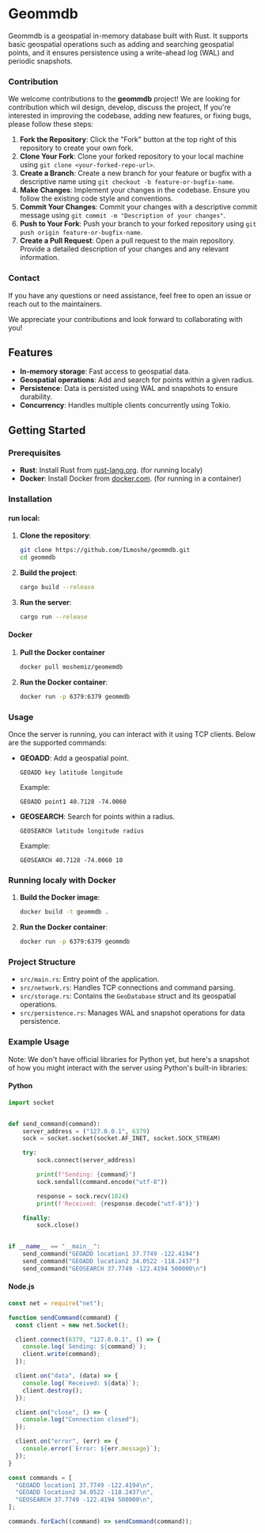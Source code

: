 # Geommdb

Geommdb is a geospatial in-memory database built with Rust. It supports basic geospatial operations such as adding and searching geospatial points, and it ensures persistence using a write-ahead log (WAL) and periodic snapshots.

### Contribution

We welcome contributions to the **geommdb** project! We are looking for contribution which wil design, develop, discuss the project, If you're interested in improving the codebase, adding new features, or fixing bugs, please follow these steps:

1. **Fork the Repository**: Click the "Fork" button at the top right of this repository to create your own fork.
2. **Clone Your Fork**: Clone your forked repository to your local machine using `git clone <your-forked-repo-url>`.
3. **Create a Branch**: Create a new branch for your feature or bugfix with a descriptive name using `git checkout -b feature-or-bugfix-name`.
4. **Make Changes**: Implement your changes in the codebase. Ensure you follow the existing code style and conventions.
5. **Commit Your Changes**: Commit your changes with a descriptive commit message using `git commit -m "Description of your changes"`.
6. **Push to Your Fork**: Push your branch to your forked repository using `git push origin feature-or-bugfix-name`.
7. **Create a Pull Request**: Open a pull request to the main repository. Provide a detailed description of your changes and any relevant information.

### Contact

If you have any questions or need assistance, feel free to open an issue or reach out to the maintainers.

We appreciate your contributions and look forward to collaborating with you!


## Features

- **In-memory storage**: Fast access to geospatial data.
- **Geospatial operations**: Add and search for points within a given radius.
- **Persistence**: Data is persisted using WAL and snapshots to ensure durability.
- **Concurrency**: Handles multiple clients concurrently using Tokio.

## Getting Started

### Prerequisites

- **Rust**: Install Rust from [rust-lang.org](https://www.rust-lang.org/). (for running localy)
- **Docker**: Install Docker from [docker.com](https://www.docker.com/). (for running in a container)

### Installation

#### run local:

1. **Clone the repository**:

   ```sh
   git clone https://github.com/ILmoshe/geommdb.git
   cd geommdb
   ```

2. **Build the project**:

   ```sh
   cargo build --release
   ```

3. **Run the server**:
   ```sh
   cargo run --release
   ```

#### Docker

1. **Pull the Docker container**

   ```sh
   docker pull moshemiz/geomemdb
   ```

2. **Run the Docker container**:
   ```sh
   docker run -p 6379:6379 geommdb
   ```

### Usage

Once the server is running, you can interact with it using TCP clients. Below are the supported commands:

- **GEOADD**: Add a geospatial point.

  ```
  GEOADD key latitude longitude
  ```

  Example:

  ```
  GEOADD point1 40.7128 -74.0060
  ```

- **GEOSEARCH**: Search for points within a radius.
  ```
  GEOSEARCH latitude longitude radius
  ```
  Example:
  ```
  GEOSEARCH 40.7128 -74.0060 10
  ```

### Running localy with Docker

1. **Build the Docker image**:

   ```sh
   docker build -t geommdb .
   ```

2. **Run the Docker container**:
   ```sh
   docker run -p 6379:6379 geommdb
   ```

### Project Structure

- `src/main.rs`: Entry point of the application.
- `src/network.rs`: Handles TCP connections and command parsing.
- `src/storage.rs`: Contains the `GeoDatabase` struct and its geospatial operations.
- `src/persistence.rs`: Manages WAL and snapshot operations for data persistence.

### Example Usage

Note: We don't have official libraries for Python yet, but here's a snapshot of how you might interact with the server using Python's built-in libraries:

#### Python

```python
import socket


def send_command(command):
    server_address = ("127.0.0.1", 6379)
    sock = socket.socket(socket.AF_INET, socket.SOCK_STREAM)

    try:
        sock.connect(server_address)

        print(f"Sending: {command}")
        sock.sendall(command.encode("utf-8"))

        response = sock.recv(1024)
        print(f'Received: {response.decode("utf-8")}')

    finally:
        sock.close()


if __name__ == "__main__":
    send_command("GEOADD location1 37.7749 -122.4194")
    send_command("GEOADD location2 34.0522 -118.2437")
    send_command("GEOSEARCH 37.7749 -122.4194 500000\n")
```

#### Node.js

```javascript
const net = require("net");

function sendCommand(command) {
  const client = new net.Socket();

  client.connect(6379, "127.0.0.1", () => {
    console.log(`Sending: ${command}`);
    client.write(command);
  });

  client.on("data", (data) => {
    console.log(`Received: ${data}`);
    client.destroy();
  });

  client.on("close", () => {
    console.log("Connection closed");
  });

  client.on("error", (err) => {
    console.error(`Error: ${err.message}`);
  });
}

const commands = [
  "GEOADD location1 37.7749 -122.4194\n",
  "GEOADD location2 34.0522 -118.2437\n",
  "GEOSEARCH 37.7749 -122.4194 500000\n",
];

commands.forEach((command) => sendCommand(command));
```
